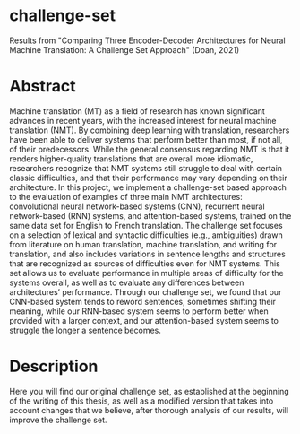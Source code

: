 # challenge-set
Results from "Comparing Three Encoder-Decoder Architectures for Neural Machine Translation: A Challenge Set Approach" (Doan, 2021)

# Abstract
Machine translation (MT) as a field of research has known significant advances in recent years, with the increased interest for neural machine translation (NMT). By combining deep learning with translation, researchers have been able to deliver systems that perform better than most, if not all, of their predecessors. While the general consensus regarding NMT is that it renders higher-quality translations that are overall more idiomatic, researchers recognize that NMT systems still struggle to deal with certain classic difficulties, and that their performance may vary depending on their architecture. In this project, we implement a challenge-set based approach to the evaluation of examples of three main NMT architectures: convolutional neural network-based systems (CNN), recurrent neural network-based (RNN) systems, and attention-based systems, trained on the same data set for English to French translation. The challenge set focuses on a selection of lexical and syntactic difficulties (e.g., ambiguities) drawn from literature on human translation, machine translation, and writing for translation, and also includes variations in sentence lengths and structures that are recognized as sources of difficulties even for NMT systems. This set allows us to evaluate performance in multiple areas of difficulty for the systems overall, as well as to evaluate any differences between architectures’ performance. Through our challenge set, we found that our CNN-based system tends to reword sentences, sometimes shifting their meaning, while our RNN-based system seems to perform better when provided with a larger context, and our attention-based system seems to struggle the longer a sentence becomes.

# Description
Here you will find our original challenge set, as established at the beginning of the writing of this thesis, as well as a modified version that takes into account changes that we believe, after thorough analysis of our results, will improve the challenge set.

